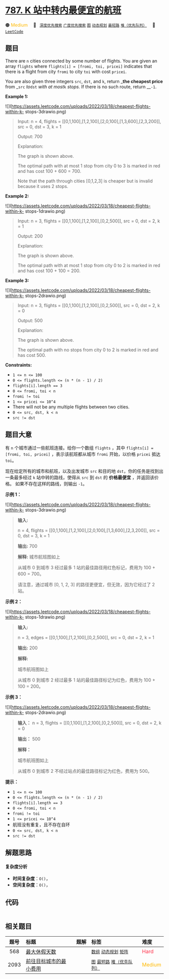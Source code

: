 # [787. K 站中转内最便宜的航班](https://leetcode.com/problems/cheapest-flights-within-k-stops)

🟠 <font color=#ffb800>Medium</font>&emsp; 🔖&ensp; [`深度优先搜索`](/leetcode/outline/tag/depth-first-search.md) [`广度优先搜索`](/leetcode/outline/tag/breadth-first-search.md) [`图`](/leetcode/outline/tag/graph.md) [`动态规划`](/leetcode/outline/tag/dynamic-programming.md) [`最短路`](/leetcode/outline/tag/shortest-path.md) [`堆（优先队列）`](/leetcode/outline/tag/heap-priority-queue.md)&emsp; 🔗&ensp;[`LeetCode`](https://leetcode.com/problems/cheapest-flights-within-k-stops)


## 题目

There are `n` cities connected by some number of flights. You are given an
array `flights` where `flights[i] = [fromi, toi, pricei]` indicates that there
is a flight from city `fromi` to city `toi` with cost `pricei`.

You are also given three integers `src`, `dst`, and `k`, return _**the
cheapest price** from _`src` _to_`dst` _with at most_`k` _stops._ If there is
no such route, return __`-1`.



**Example 1:**

![](https://assets.leetcode.com/uploads/2022/03/18/cheapest-flights-within-k-
stops-3drawio.png)

> Input: n = 4, flights = [[0,1,100],[1,2,100],[2,0,100],[1,3,600],[2,3,200]], src = 0, dst = 3, k = 1
> 
> Output: 700
> 
> Explanation:
> 
> The graph is shown above.
> 
> The optimal path with at most 1 stop from city 0 to 3 is marked in red and has cost 100 + 600 = 700.
> 
> Note that the path through cities [0,1,2,3] is cheaper but is invalid because it uses 2 stops.

**Example 2:**

![](https://assets.leetcode.com/uploads/2022/03/18/cheapest-flights-within-k-
stops-1drawio.png)

> Input: n = 3, flights = [[0,1,100],[1,2,100],[0,2,500]], src = 0, dst = 2, k = 1
> 
> Output: 200
> 
> Explanation:
> 
> The graph is shown above.
> 
> The optimal path with at most 1 stop from city 0 to 2 is marked in red and has cost 100 + 100 = 200.

**Example 3:**

![](https://assets.leetcode.com/uploads/2022/03/18/cheapest-flights-within-k-
stops-2drawio.png)

> Input: n = 3, flights = [[0,1,100],[1,2,100],[0,2,500]], src = 0, dst = 2, k = 0
> 
> Output: 500
> 
> Explanation:
> 
> The graph is shown above.
> 
> The optimal path with no stops from city 0 to 2 is marked in red and has cost 500.

**Constraints:**

  * `1 <= n <= 100`
  * `0 <= flights.length <= (n * (n - 1) / 2)`
  * `flights[i].length == 3`
  * `0 <= fromi, toi < n`
  * `fromi != toi`
  * `1 <= pricei <= 10^4`
  * There will not be any multiple flights between two cities.
  * `0 <= src, dst, k < n`
  * `src != dst`


## 题目大意

有 `n` 个城市通过一些航班连接。给你一个数组 `flights` ，其中 `flights[i] = [fromi, toi, pricei]`
，表示该航班都从城市 `fromi` 开始，以价格 `pricei` 抵达 `toi`。

现在给定所有的城市和航班，以及出发城市 `src` 和目的地 `dst`，你的任务是找到出一条最多经过 `k` 站中转的路线，使得从 `src` 到
`dst` 的 **价格最便宜** ，并返回该价格。 如果不存在这样的路线，则输出 `-1`。



**示例 1：**

![](https://assets.leetcode.com/uploads/2022/03/18/cheapest-flights-within-k-
stops-3drawio.png)

> 
> 
> 
> 
> 
> **输入:** 
> 
> n = 4, flights = [[0,1,100],[1,2,100],[2,0,100],[1,3,600],[2,3,200]], src = 0, dst = 3, k = 1
> 
> **输出:** 700 
> 
> **解释:** 城市航班图如上
> 
> 从城市 0 到城市 3 经过最多 1 站的最佳路径用红色标记，费用为 100 + 600 = 700。
> 
> 请注意，通过城市 [0, 1, 2, 3] 的路径更便宜，但无效，因为它经过了 2 站。
> 
> 

**示例 2：**

![](https://assets.leetcode.com/uploads/2022/03/18/cheapest-flights-within-k-
stops-1drawio.png)

> 
> 
> 
> 
> 
> **输入:** 
> 
> n = 3, edges = [[0,1,100],[1,2,100],[0,2,500]], src = 0, dst = 2, k = 1
> 
> **输出:** 200
> 
> **解释:** 
> 
> 城市航班图如上
> 
> 从城市 0 到城市 2 经过最多 1 站的最佳路径标记为红色，费用为 100 + 100 = 200。
> 
> 

**示例 3：**

![](https://assets.leetcode.com/uploads/2022/03/18/cheapest-flights-within-k-
stops-2drawio.png)

> 
> 
> 
> 
> 
> **输入：** n = 3, flights = [[0,1,100],[1,2,100],[0,2,500]], src = 0, dst = 2, k = 0
> 
> **输出：** 500
> 
> **解释：**
> 
> 城市航班图如上
> 
> 从城市 0 到城市 2 不经过站点的最佳路径标记为红色，费用为 500。
> 
> 

**提示：**

  * `1 <= n <= 100`
  * `0 <= flights.length <= (n * (n - 1) / 2)`
  * `flights[i].length == 3`
  * `0 <= fromi, toi < n`
  * `fromi != toi`
  * `1 <= pricei <= 10^4`
  * 航班没有重复，且不存在自环
  * `0 <= src, dst, k < n`
  * `src != dst`


## 解题思路

#### 复杂度分析

- **时间复杂度**：`O()`，
- **空间复杂度**：`O()`，

## 代码

```javascript

```

## 相关题目

<!-- prettier-ignore -->
| 题号 | 标题 | 题解 | 标签 | 难度 |
| :------: | :------ | :------: | :------ | :------ |
| 568 | [最大休假天数](https://leetcode.com/problems/maximum-vacation-days) |  |  [`数组`](/leetcode/outline/tag/array.md) [`动态规划`](/leetcode/outline/tag/dynamic-programming.md) [`矩阵`](/leetcode/outline/tag/matrix.md) | <font color=#ff334b>Hard</font> |
| 2093 | [前往目标城市的最小费用](https://leetcode.com/problems/minimum-cost-to-reach-city-with-discounts) |  |  [`图`](/leetcode/outline/tag/graph.md) [`最短路`](/leetcode/outline/tag/shortest-path.md) [`堆（优先队列）`](/leetcode/outline/tag/heap-priority-queue.md) | <font color=#ffb800>Medium</font> |

<style>
.blue {
    background-color: #096dd9;
    padding: 0.25rem 0.5rem;
    margin: 0;
    font-size: 0.85em;
    border-radius: 3px;
    color: white;
    font-weight: 500;
}
table th:first-of-type { width: 10%; }
table th:nth-of-type(2) { width: 35%; }
table th:nth-of-type(3) { width: 10%; }
table th:nth-of-type(4) { width: 35%; }
table th:nth-of-type(5) { width: 10%; }
</style>

